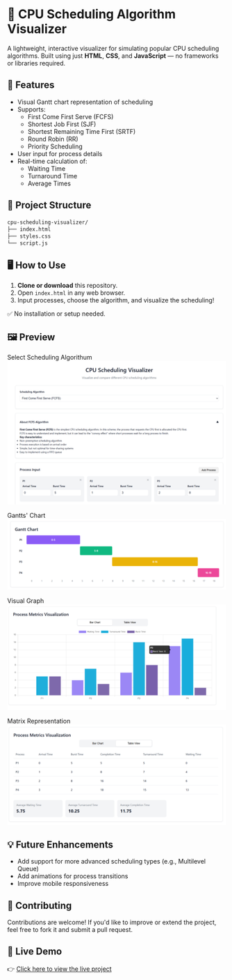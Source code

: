 # 🔄 CPU Scheduling Algorithm Visualizer

A lightweight, interactive visualizer for simulating popular CPU scheduling algorithms. Built using just **HTML**, **CSS**, and **JavaScript** — no frameworks or libraries required.

## 🎯 Features

- Visual Gantt chart representation of scheduling
- Supports:
  - First Come First Serve (FCFS)
  - Shortest Job First (SJF)
  - Shortest Remaining Time First (SRTF)
  - Round Robin (RR)
  - Priority Scheduling
- User input for process details
- Real-time calculation of:
  - Waiting Time
  - Turnaround Time
  - Average Times

## 📂 Project Structure

    cpu-scheduling-visualizer/
    ├── index.html
    ├── styles.css
    └── script.js


## 🖥️ How to Use

1. **Clone or download** this repository.
2. Open `index.html` in any web browser.
3. Input processes, choose the algorithm, and visualize the scheduling!

✅ No installation or setup needed.

## 🖼️ Preview

<!-- Replace the link below with your actual screenshot path or hosted image URL -->
Select Scheduling Algorithum
![Screenshot](Screenshot_1.png)

Gantts' Chart
![Screenshot](Screenshot_2.png)

Visual Graph
![Screenshot](Screenshot_3.png)

Matrix Representation
![Screenshot](Screenshot_4.png)

## 💡 Future Enhancements

- Add support for more advanced scheduling types (e.g., Multilevel Queue)
- Add animations for process transitions
- Improve mobile responsiveness

## 🙌 Contributing

Contributions are welcome! If you'd like to improve or extend the project, feel free to fork it and submit a pull request.

## 🚀 Live Demo

👉 [Click here to view the live project](https://cpu-schedular-visulaization.vercel.app/)




